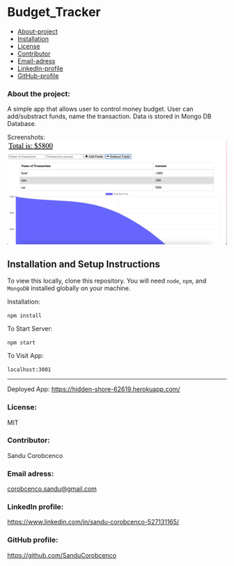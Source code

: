 # Budget_Tracker

* [About-project](#Description)
* [Installation](#Installation)
* [License](#License)
* [Contributor](#Contributor)
* [Email-adress](#Email)
* [LinkedIn-profile](#LinkedIn-profile)
* [GitHub-profile](#GitHub-profile)

   
### About the project:
A simple app that allows user to control money budget. User can add/substract funds, name the transaction. Data is stored in Mongo DB Database. 

Screenshots: 
![Picture](./screenshots/budget.png)


## Installation and Setup Instructions


To view this locally, clone this repository. You will need `node`, `npm`, and `MongoDB` installed globally on your machine. 

Installation:

`npm install`  

To Start Server:

`npm start`  

To Visit App:

`localhost:3001`  

---


Deployed App: https://hidden-shore-62619.herokuapp.com/



### License:
MIT

### Contributor:
Sandu Corobcenco

### Email adress:
corobcenco.sandu@gmail.com

### LinkedIn profile:
https://www.linkedin.com/in/sandu-corobcenco-527131165/

### GitHub profile:
https://github.com/SanduCorobcenco
